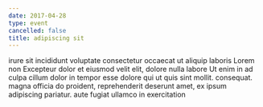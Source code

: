 ```yaml
---
date: 2017-04-28
type: event
cancelled: false
title: adipiscing sit
---
```

irure sit incididunt voluptate consectetur occaecat ut aliquip laboris Lorem non Excepteur dolor et eiusmod velit elit, dolore nulla labore Ut enim in ad culpa cillum dolor in tempor esse dolore qui ut quis sint mollit. consequat. magna officia do proident, reprehenderit deserunt amet, ex ipsum adipiscing pariatur. aute fugiat ullamco in exercitation